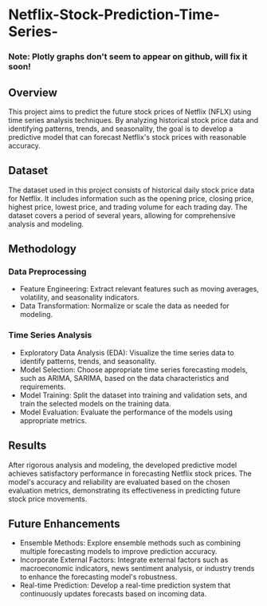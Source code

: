 # Netflix-Stock-Prediction-Time-Series-

### Note: Plotly graphs don't seem to appear on github, will fix it soon!

## Overview
This project aims to predict the future stock prices of Netflix (NFLX) using time series analysis techniques. By analyzing historical stock price data and identifying patterns, trends, and seasonality, the goal is to develop a predictive model that can forecast Netflix's stock prices with reasonable accuracy.

## Dataset
The dataset used in this project consists of historical daily stock price data for Netflix. It includes information such as the opening price, closing price, highest price, lowest price, and trading volume for each trading day. The dataset covers a period of several years, allowing for comprehensive analysis and modeling.

## Methodology
### Data Preprocessing
- Feature Engineering: Extract relevant features such as moving averages, volatility, and seasonality indicators.
- Data Transformation: Normalize or scale the data as needed for modeling.
  
### Time Series Analysis
- Exploratory Data Analysis (EDA): Visualize the time series data to identify patterns, trends, and seasonality.
- Model Selection: Choose appropriate time series forecasting models, such as ARIMA, SARIMA, based on the data characteristics and requirements.
- Model Training: Split the dataset into training and validation sets, and train the selected models on the training data.
- Model Evaluation: Evaluate the performance of the models using appropriate metrics.
  
## Results
After rigorous analysis and modeling, the developed predictive model achieves satisfactory performance in forecasting Netflix stock prices. The model's accuracy and reliability are evaluated based on the chosen evaluation metrics, demonstrating its effectiveness in predicting future stock price movements.

## Future Enhancements
- Ensemble Methods: Explore ensemble methods such as combining multiple forecasting models to improve prediction accuracy.
- Incorporate External Factors: Integrate external factors such as macroeconomic indicators, news sentiment analysis, or industry trends to enhance the forecasting model's robustness.
- Real-time Prediction: Develop a real-time prediction system that continuously updates forecasts based on incoming data.
